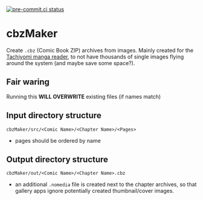 [![pre-commit.ci status](https://results.pre-commit.ci/badge/github/niyrme/cbz-maker/main.svg)](https://results.pre-commit.ci/latest/github/niyrme/cbz-maker/main)
# cbzMaker

Create `.cbz` (Comic Book ZIP) archives from images.
Mainly created for the [Tachiyomi manga reader](https://github.com/tachiyomiorg/tachiyomi), to not have thousands of single images flying around the system (and maybe save some space?).


## Fair waring
Running this **WILL OVERWRITE** existing files (if names match)


## Input directory structure
`cbzMaker/src/<Comic Name>/<Chapter Name>/<Pages>`
- pages should be ordered by name


## Output directory structure
`cbzMaker/out/<Comic Name>/<Chapter Name>.cbz`
- an additional `.nomedia` file is created next to the chapter archives, so that gallery apps ignore potentially created thumbnail/cover images.
